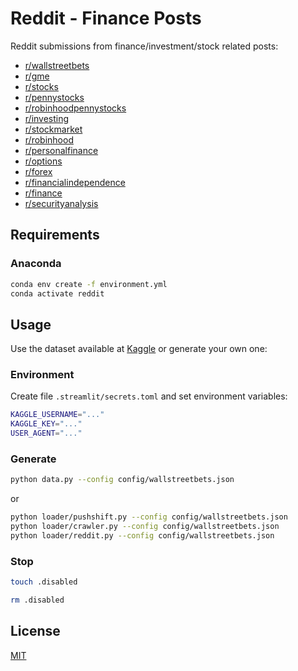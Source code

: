 # Reddit - Finance Posts
Reddit submissions from finance/investment/stock related posts:
- [r/wallstreetbets](https://reddit.com/r/wallstreetbets)
- [r/gme](https://reddit.com/r/gme)
- [r/stocks](https://reddit.com/r/stocks)
- [r/pennystocks](https://reddit.com/r/pennystocks)
- [r/robinhoodpennystocks](https://reddit.com/r/robinhoodpennystocks)
- [r/investing](https://reddit.com/r/investing)
- [r/stockmarket](https://reddit.com/r/stockmarket)
- [r/robinhood](https://reddit.com/r/robinhood)
- [r/personalfinance](https://reddit.com/r/personalfinance)
- [r/options](https://reddit.com/r/options)
- [r/forex](https://reddit.com/r/forex)
- [r/financialindependence](https://reddit.com/r/financialindependence)
- [r/finance](https://reddit.com/r/finance)
- [r/securityanalysis](https://reddit.com/r/securityanalysis)

## Requirements

### Anaconda
```sh
conda env create -f environment.yml
conda activate reddit
```

## Usage
Use the dataset available at [Kaggle](https://www.kaggle.com/leukipp/reddit-finance-data) or generate your own one:

### Environment
Create file `.streamlit/secrets.toml` and set environment variables:
```sh
KAGGLE_USERNAME="..."
KAGGLE_KEY="..."
USER_AGENT="..."
```

### Generate
```sh
python data.py --config config/wallstreetbets.json
```
or
```sh
python loader/pushshift.py --config config/wallstreetbets.json
python loader/crawler.py --config config/wallstreetbets.json
python loader/reddit.py --config config/wallstreetbets.json
```

### Stop
```sh
touch .disabled
```

```sh
rm .disabled
```

## License
[MIT](https://github.com/leukipp/RedditFinanceData/blob/master/LICENSE.md)